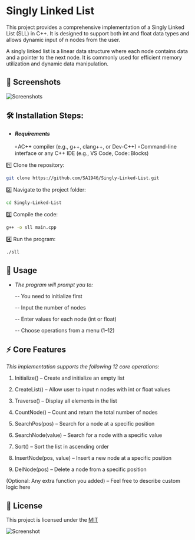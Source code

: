 # Singly Linked List

This project provides a comprehensive implementation of a Singly Linked List (SLL) in C++. It is designed to support both int and float data types and allows dynamic input of n nodes from the user.

A singly linked list is a linear data structure where each node contains data and a pointer to the next node. It is commonly used for efficient memory utilization and dynamic data manipulation.

## 📸 Screenshots

![Screenshots](https://github.com/user-attachments/assets/2489f6db-b3c5-4280-be12-fd1dde03a60a)

## 🛠️ Installation Steps:

- #### _Requirements_
  ৹ AC++ compiler (e.g., g++, clang++, or Dev-C++)
  ৹ Command-line interface or any C++ IDE (e.g., VS Code, Code::Blocks)

1️⃣ Clone the repository:

```bash
git clone https://github.com/SA1946/Singly-Linked-List.git
```

2️⃣ Navigate to the project folder:

```bash
cd Singly-Linked-List
```

3️⃣ Compile the code:

```bash
g++ -o sll main.cpp
```

4️⃣ Run the program:

```bash
./sll

```

## 🧪 Usage

- _The program will prompt you to:_

  -- You need to initialize first

  -- Input the number of nodes

  -- Enter values for each node (int or float)

  -- Choose operations from a menu (1–12)

## ⚡ Core Features

_This implementation supports the following 12 core operations:_

1. Initialize() – Create and initialize an empty list

2. CreateList() – Allow user to input n nodes with int or float values

3. Traverse() – Display all elements in the list

4. CountNode() – Count and return the total number of nodes

5. SearchPos(pos) – Search for a node at a specific position

6. SearchNode(value) – Search for a node with a specific value

7. Sort() – Sort the list in ascending order

8. InsertNode(pos, value) – Insert a new node at a specific position

9. DelNode(pos) – Delete a node from a specific position

(Optional: Any extra function you added) – Feel free to describe custom logic here

## 📄 License

This project is licensed under the [MIT](https://github.com/SA1946/Singly-Linked-List?tab=MIT-1-ov-file)

![Screenshot](https://camo.githubusercontent.com/ff1d4eb768b74fa335491dd8a7e87d95017665c1570e5a8828fddfdb728da450/68747470733a2f2f63617073756c652d72656e6465722e76657263656c2e6170702f6170693f747970653d776176696e6726636f6c6f723d6772616469656e74266865696768743d3130302673656374696f6e3d666f6f746572)
